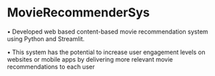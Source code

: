 # MovieRecommenderSys

• Developed web based content-based movie recommendation
system using Python and Streamlit.

• This system has the potential to increase user engagement levels on
websites or mobile apps by delivering more relevant movie
recommendations to each user
